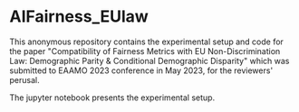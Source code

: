 # AIFairness_EUlaw
This anonymous repository contains the experimental setup and code for the paper "Compatibility of Fairness Metrics with EU Non-Discrimination Law: Demographic Parity & Conditional Demographic Disparity" which was submitted to EAAMO 2023 conference in May 2023, for the reviewers' perusal.

The jupyter notebook presents the experimental setup. 
